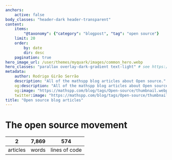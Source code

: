 ```yaml
---
anchors:
    active: false
body_classes: "header-dark header-transparent"
content:
    items:
        "@taxonomy": {"category": "blogpost", "tag": "open source"}
    limit: 20
    order:
        by: date
        dir: desc
    pagination: true
hero_image_url: /user/themes/myquark/images/common_hero.webp
hero_classes: "parallax overlay-dark-gradient text-light" # see https://demo.getgrav.org/blog-skeleton/blog/hero-classes
metadata:
    author: Rodrigo Girão Serrão
    description: "All of the mathspp blog articles about Open source."
    og:description: "All of the mathspp blog articles about Open source."
    og:image: "https://mathspp.com/blog/tags/Open-source/thumbnail.webp"
    twitter:image: "https://mathspp.com/blog/tags/Open-source/thumbnail.webp"
title: "Open source blog articles"
---
```



# The open source movement


<table class="stats-table">
    <thead>
        <tr>
            <th style="text-align: center;">2</th>
            <th style="text-align: center;">7,869</th>
            <th style="text-align: center;">574</th>
        </tr>
    </thead>
    <tbody>
        <tr>
            <td style="text-align: center;">articles</td>
            <td style="text-align: center;">words</td>
            <td style="text-align: center;">lines of code</td>
        </tr>
    </tbody>
</table>